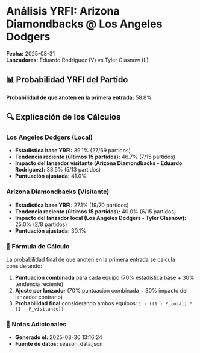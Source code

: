 # Análisis YRFI: Arizona Diamondbacks @ Los Angeles Dodgers

**Fecha:** 2025-08-31  
**Lanzadores:** Eduardo Rodriguez (V) vs Tyler Glasnow (L)

## 📊 Probabilidad YRFI del Partido

**Probabilidad de que anoten en la primera entrada:** 58.8%

## 🔍 Explicación de los Cálculos

### Los Angeles Dodgers (Local)
- **Estadística base YRFI:** 39.1% (27/69 partidos)
- **Tendencia reciente (últimos 15 partidos):** 46.7% (7/15 partidos)
- **Impacto del lanzador visitante (Arizona Diamondbacks - Eduardo Rodriguez):** 38.5% (5/13 partidos)
- **Puntuación ajustada:** 41.0%

### Arizona Diamondbacks (Visitante)
- **Estadística base YRFI:** 27.1% (19/70 partidos)
- **Tendencia reciente (últimos 15 partidos):** 40.0% (6/15 partidos)
- **Impacto del lanzador local (Los Angeles Dodgers - Tyler Glasnow):** 25.0% (2/8 partidos)
- **Puntuación ajustada:** 30.1%

### 📝 Fórmula de Cálculo

La probabilidad final de que anoten en la primera entrada se calcula considerando:
1. **Puntuación combinada** para cada equipo (70% estadística base + 30% tendencia reciente)
2. **Ajuste por lanzador** (70% puntuación combinada + 30% impacto del lanzador contrario)
3. **Probabilidad final** considerando ambos equipos: `1 - ((1 - P_local) * (1 - P_visitante))`

### 📌 Notas Adicionales

- **Generado el:** 2025-08-30 13:16:24
- **Fuente de datos:** season_data.json
